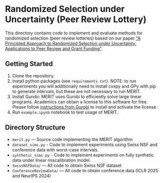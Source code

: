 # Randomized Selection under Uncertainty (Peer Review Lottery)

This directory contains code to implement and evaluate methods for randomized selection (peer review lotteries) based on our paper ["A Principled Approach to Randomized Selection under
Uncertainty: Applications to Peer Review and Grant Funding"](https://arxiv.org/pdf/2506.19083).

## Getting Started

1. Clone the repository.
2. Install python packages (see `requirements.txt`). NOTE: to run experiments you will additionally need to install cvxpy and GPy with pip to generate intervals, but these are not necessary to run MERIT.
3. Install Gurobi: MERIT uses Gurobi to efficiently solve large linear programs. Academics can obtain a license to this software for free. Please follow [instructions from Gurobi](https://www.gurobi.com/academia/academic-program-and-licenses/) to install and activate the license.
4. Run `example.ipynb` notebook to test usage of MERIT.


## Directory Structure

- `merit.py` — Source code implementing the MERIT algorithm
- `dataset_sims.py` - Code to implement experiments using Swiss NSF and conference data with worst-case intervals.
- `synthetic_sims.py` - Code to implement experiments on fully synthetic data under linear miscalibration model.
- `SwissNSFData/` — All code to obtain Swiss NSF dataset
- `ConferenceReviewData/` — All code to obtain conference data (ICLR 2025 and NeurIPS 2024)